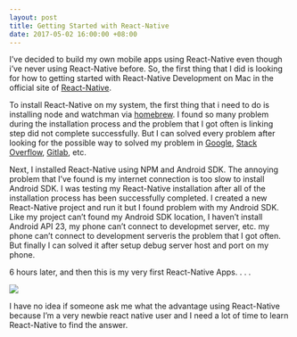 ```yaml
---
layout: post
title: Getting Started with React-Native
date: 2017-05-02 16:00:00 +08:00
---
```


I’ve decided to build my own mobile apps using React-Native even though i’ve never using React-Native before. So, the first thing that I did is looking for how to getting started with React-Native Development on Mac in the official site of <a href="https://facebook.github.io/react-native/">React-Native</a>.

To install React-Native on my system, the first thing that i need to do is installing node and watchman via <a href="https://brew.sh/">homebrew</a>. I found so many problem during the installation process and the problem that I got often is linking step did not complete successfully. But I can solved every problem after looking for the possible way to solved my problem in <a href="https://www.google.co.id/">Google</a>, <a href="http://stackoverflow.com/">Stack Overflow</a>, <a href="https://github.com/">Gitlab</a>, etc.


Next, I installed React-Native using NPM and Android SDK. The annoying problem that I’ve found is my internet connection is too slow to install Android SDK. I was testing my React-Native installation after all of the installation process has been successfully completed. I created a new React-Native project and run it but I found problem with my Android SDK. Like my project can’t found my Android SDK location, I haven’t install Android API 23, my phone can’t connect to developmet server, etc. my phone can’t connect to development serveris the problem that I got often. But finally I can solved it after setup debug server host and port on my phone.

6 hours later, and then this is my very first React-Native Apps. . . .

![](https://farm5.staticflickr.com/4160/33560443094_dc6bfdae9c_o_d.jpg)

I have no idea if someone ask me what the advantage using React-Native because I’m a very newbie react native user and I need a lot of time to learn React-Native to find the answer.

